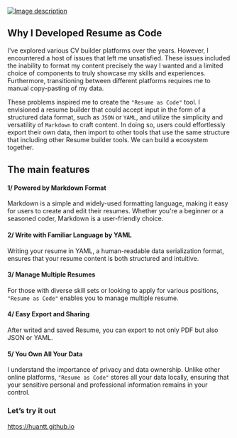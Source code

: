 
[![Image description](https://dev-to-uploads.s3.amazonaws.com/uploads/articles/651rr9y3cosa5asg96nv.png)](https://huantt.github.io/)
## Why I Developed Resume as Code

I've explored various CV builder platforms over the years.
However, I encountered a host of issues that left me unsatisfied.
These issues included the inability to format my content precisely the way I wanted and a limited choice of components to truly showcase my skills and experiences.
Furthermore, transitioning between different platforms requires me to manual copy-pasting of my data.

These problems inspired me to create the `"Resume as Code"` tool. I envisioned a resume builder that could accept input in the form of a structured data format, such as `JSON` or `YAML`, and utilize the simplicity and versatility of `Markdown` to craft content. In doing so, users could effortlessly export their own data, then import to other tools that use the same structure that including other Resume builder tools. We can build a ecosystem together.

## The main features

#### 1/ Powered by Markdown Format

Markdown is a simple and widely-used formatting language, making it easy for users to create and edit their resumes. Whether you're a beginner or a seasoned coder, Markdown is a user-friendly choice.

#### 2/ Write with Familiar Language by YAML

Writing your resume in YAML, a human-readable data serialization format, ensures that your resume content is both structured and intuitive. 

#### 3/ Manage Multiple Resumes
For those with diverse skill sets or looking to apply for various positions, `"Resume as Code"` enables you to manage multiple resume.

#### 4/ Easy Export and Sharing

After writed and saved Resume, you can export to not only PDF but also JSON or YAML.

#### 5/ You Own All Your Data

I understand the importance of privacy and data ownership. Unlike other online platforms, `"Resume as Code"` stores all your data locally, ensuring that your sensitive personal and professional information remains in your control.

### Let’s try it out
https://huantt.github.io